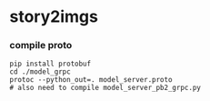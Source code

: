 # story2imgs

### compile proto
    pip install protobuf
    cd ./model_grpc
    protoc --python_out=. model_server.proto 
    # also need to compile model_server_pb2_grpc.py       